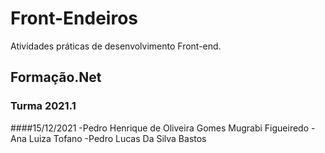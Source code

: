 # Front-Endeiros
Atividades práticas de desenvolvimento Front-end.
## Formação.Net
### Turma 2021.1
####15/12/2021
-Pedro Henrique de Oliveira Gomes Mugrabi Figueiredo
-Ana Luiza Tofano
-Pedro Lucas Da Silva Bastos
